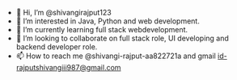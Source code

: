 - 👋 Hi, I’m @shivangirajput123
- 👀 I’m interested in Java, Python and web development.
- 🌱 I’m currently learning full stack webdevelopment.
- 💞️ I’m looking to collaborate on full stack role, UI developing and backend developer role.
- 📫 How to reach me @shivangi-rajput-aa822721a and gmail id-rajputshivangiii987@gmail.com

<!---
shivangirajput123/shivangirajput123 is a ✨ special ✨ repository because its `README.md` (this file) appears on your GitHub profile.
You can click the Preview link to take a look at your changes.
--->
